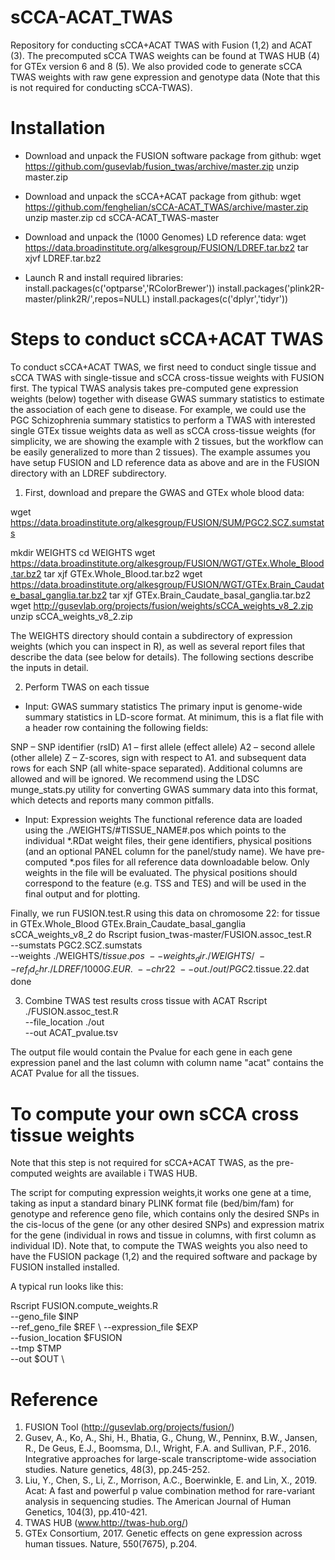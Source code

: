# sCCA-ACAT_TWAS
Repository for conducting sCCA+ACAT TWAS with Fusion (1,2) and ACAT (3). The precomputed sCCA TWAS weights can be found at TWAS HUB (4) for GTEx version 6 and 8 (5). We also provided code to generate sCCA TWAS weights with raw gene expression and genotype data (Note that this is not required for conducting sCCA-TWAS). 

# Installation 
* Download and unpack the  FUSION software package from github:
wget https://github.com/gusevlab/fusion_twas/archive/master.zip
unzip master.zip

* Download and unpack the sCCA+ACAT package from github:
wget https://github.com/fenghelian/sCCA-ACAT_TWAS/archive/master.zip
unzip master.zip
cd sCCA-ACAT_TWAS-master

* Download and unpack the (1000 Genomes)  LD reference data:
wget https://data.broadinstitute.org/alkesgroup/FUSION/LDREF.tar.bz2
tar xjvf LDREF.tar.bz2

* Launch R and install required libraries:
install.packages(c('optparse','RColorBrewer'))
install.packages('plink2R-master/plink2R/',repos=NULL)
install.packages(c('dplyr','tidyr'))

# Steps to conduct sCCA+ACAT TWAS
To conduct sCCA+ACAT TWAS, we first need to conduct single tissue and sCCA TWAS with single-tissue and sCCA cross-tissue weights with FUSION first. The typical TWAS analysis takes pre-computed gene expression weights (below) together with disease GWAS summary statistics to estimate the association of each gene to disease. For example, we could use the PGC Schizophrenia summary statistics to perform a TWAS with interested single GTEx tissue weights data as well as sCCA cross-tissue weights (for simplicity, we are showing the example with 2 tissues, but the workflow can be easily generalized to more than 2 tissues). The example assumes you have setup FUSION and LD reference data as above and are in the FUSION directory with an LDREF subdirectory.

1. First, download and prepare the GWAS and GTEx whole blood data:

wget https://data.broadinstitute.org/alkesgroup/FUSION/SUM/PGC2.SCZ.sumstats

mkdir WEIGHTS
cd WEIGHTS
wget https://data.broadinstitute.org/alkesgroup/FUSION/WGT/GTEx.Whole_Blood.tar.bz2
tar xjf GTEx.Whole_Blood.tar.bz2
wget https://data.broadinstitute.org/alkesgroup/FUSION/WGT/GTEx.Brain_Caudate_basal_ganglia.tar.bz2
tar xjf GTEx.Brain_Caudate_basal_ganglia.tar.bz2
wget http://gusevlab.org/projects/fusion/weights/sCCA_weights_v8_2.zip
unzip sCCA_weights_v8_2.zip

The WEIGHTS directory should contain a subdirectory of expression weights (which you can inspect in R), as well as several report files that describe the data (see below for details). The following sections describe the inputs in detail.

2. Perform TWAS on each tissue

* Input: GWAS summary statistics
The primary input is genome-wide summary statistics in LD-score format. At minimum, this is a flat file with a header row containing the following fields:

SNP – SNP identifier (rsID)
A1 – first allele (effect allele)
A2 – second allele (other allele)
Z – Z-scores, sign with respect to A1.
and subsequent data rows for each SNP (all white-space separated). Additional columns are allowed and will be ignored. We recommend using the LDSC munge_stats.py utility for converting GWAS summary data into this format, which detects and reports many common pitfalls.


* Input: Expression weights
The functional reference data are loaded using the ./WEIGHTS/#TISSUE_NAME#.pos which points to the individual *.RDat weight files, their gene identifiers, physical positions (and an optional PANEL column for the panel/study name). We have pre-computed *.pos files for all reference data downloadable below. Only weights in the file will be evaluated. The physical positions should correspond to the feature (e.g. TSS and TES) and will be used in the final output and for plotting.

Finally, we run FUSION.test.R using this data on chromosome 22:
for tissue in GTEx.Whole_Blood GTEx.Brain_Caudate_basal_ganglia sCCA_weights_v8_2
do 
Rscript fusion_twas-master/FUSION.assoc_test.R \
--sumstats PGC2.SCZ.sumstats \
--weights ./WEIGHTS/$tissue.pos \
--weights_dir ./WEIGHTS/ \
--ref_ld_chr ./LDREF/1000G.EUR. \
--chr 22 \
--out ./out/PGC2.$tissue.22.dat
done

3. Combine TWAS test results cross tissue with ACAT
Rscript ./FUSION.assoc_test.R \
--file_location ./out \
--out ACAT_pvalue.tsv

The output file would contain the Pvalue for each gene in each gene expression panel and the last column with column name "acat" contains the ACAT Pvalue for all the tissues.

# To compute your own sCCA cross tissue weights 
Note that this step is not required for sCCA+ACAT TWAS, as the pre-computed weights are available i TWAS HUB.

The script for computing expression weights,it works one gene at a time, taking as input a standard binary PLINK format file (bed/bim/fam) for genotype and reference geno file, which contains only the desired SNPs in the cis-locus of the gene (or any other desired SNPs) and expression matrix for the gene (individual  in rows and tissue in columns, with first column as individual ID). Note that, to compute the TWAS weights you also need to have the FUSION package (1,2) and the required software and package by FUSION installed installed. 

A typical run looks like this:

Rscript FUSION.compute_weights.R \
--geno_file $INP \
--ref_geno_file $REF \ 
--expression_file $EXP \
--fusion_location $FUSION \
--tmp $TMP \
--out $OUT \


# Reference
1. FUSION Tool (http://gusevlab.org/projects/fusion/)
2. Gusev, A., Ko, A., Shi, H., Bhatia, G., Chung, W., Penninx, B.W., Jansen, R., De Geus, E.J., Boomsma, D.I., Wright, F.A. and Sullivan, P.F., 2016. Integrative approaches for large-scale transcriptome-wide association studies. Nature genetics, 48(3), pp.245-252.
3. Liu, Y., Chen, S., Li, Z., Morrison, A.C., Boerwinkle, E. and Lin, X., 2019. Acat: A fast and powerful p value combination method for rare-variant analysis in sequencing studies. The American Journal of Human Genetics, 104(3), pp.410-421.
4. TWAS HUB (www.http://twas-hub.org/)
5. GTEx Consortium, 2017. Genetic effects on gene expression across human tissues. Nature, 550(7675), p.204.
